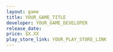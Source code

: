 ```yaml
---
layout: game
title: YOUR_GAME_TITLE
developer: YOUR_GAME_DEVELOPER
release_date: 
price: $X.XX
play_store_link: YOUR_PLAY_STORE_LINK
---
```


<!-- Write your game description here. -->

<!-- Add your image embeds here. Remember to place images in assets/images/ -->
<!-- Example: <img src="{{ 'assets/images/dredge_screenshot.webp' | relative_url }}" /> -->

<!-- Optional: Add a rating section -->
<!-- ## My Rating -->
<!-- **Overall:** ⭐⭐⭐⭐☆-->

<!-- Optional: Add a trailer section -->
<!-- ## Trailer -->
<!-- <iframe width="560" height="315"
    src="https://www.youtube.com/embed/example"
    frameborder="0"
    allow="accelerometer; autoplay; clipboard-write; encrypted-media; gyroscope; picture-in-picture"
    allowfullscreen>
</iframe> -->